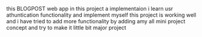  this   BLOGPOST  web app 
 in this  project a implementaion  i learn usr athuntication functionality and implement myself
 this project is working well  and i have tried to add more  functionality by adding amy all mini project concept 
 and try to make it little bit major  project
  
  
  

  
